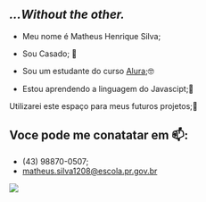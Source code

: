 ## *...Without the other.*

- Meu nome é Matheus Henrique Silva;

- Sou Casado; 💍

- Sou um estudante do curso [Alura](https//alura.com.br);🤓

- Estou aprendendo a linguagem do Javascipt;🌛


Utilizarei este espaço para meus futuros projetos;📓

## Voce pode me conatatar em 📫:

- (43) 98870-0507;
- matheus.silva1208@escola.pr.gov.br


![](https://media1.tenor.com/m/SYtmb65FJ5MAAAAC/mcgonagall-cat.gif)
